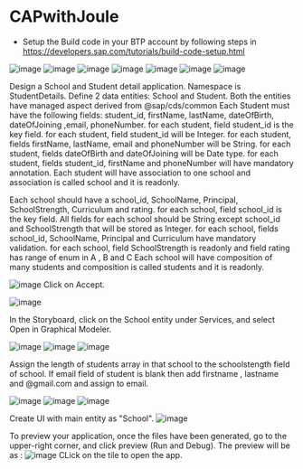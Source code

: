 # CAPwithJoule

* Setup the Build code in your BTP account by following steps in https://developers.sap.com/tutorials/build-code-setup.html

![image](https://github.com/MdSaddamKazmi/CAPwithJoule/assets/54942497/8e388d92-8214-4f4e-812b-bba233ab7081)
![image](https://github.com/MdSaddamKazmi/CAPwithJoule/assets/54942497/8fe42a99-fa18-4153-821e-76b55dcbcb99)
![image](https://github.com/MdSaddamKazmi/CAPwithJoule/assets/54942497/bb2a8d77-fa13-4c5c-9aac-a6b2934320bf)
![image](https://github.com/MdSaddamKazmi/CAPwithJoule/assets/54942497/7de786b1-7926-4374-8a12-79a8cdc55882)
![image](https://github.com/MdSaddamKazmi/CAPwithJoule/assets/54942497/3ada25c3-0b9c-4b15-9314-4b0f251f6ef3)
![image](https://github.com/MdSaddamKazmi/CAPwithJoule/assets/54942497/62c52bcc-d90b-4704-8225-5bdac3fe544d)
![image](https://github.com/MdSaddamKazmi/CAPwithJoule/assets/54942497/e38a0004-004d-41a9-972c-298333ded1d9)

Design a School and Student detail application. 
Namespace is StudentDetails.
Define 2 data entities: School and Student. 
Both the entities have managed aspect derived from @sap/cds/common
Each Student must have the following fields: student_id, firstName, lastName, dateOfBirth, dateOfJoining ,email, phoneNumber.
for each student, field student_id is the key field.
for each student, field student_id will be Integer.
for each student, fields firstName, lastName, email and phoneNumber will be String.
for each student, fields dateOfBirth and dateOfJoining will be Date type.
for each student, fields student_id, firstName and phoneNumber will have mandatory annotation.
Each student will have association to one school and association is called school and it is readonly.

Each school should have a school_id, SchoolName, Principal, SchoolStrength, Curriculum and rating.
for each school, field school_id is the key field.
All fields for each school should be String except school_id and SchoolStrength that will be stored as Integer. 
for each school, fields school_id, SchoolName, Principal and Curriculum have mandatory validation.
for each school, field SchoolStrength is readonly and field rating has range of enum in A , B and C
Each school will have composition of many students and composition is called students and it is readonly.

![image](https://github.com/MdSaddamKazmi/CAPwithJoule/assets/54942497/cb26e85f-11d0-4b91-97ee-462c811a10bb)
Click on Accept.

![image](https://github.com/MdSaddamKazmi/CAPwithJoule/assets/54942497/10c1aa13-d89c-4591-9927-f7a5e6ee23e3)

In the Storyboard, click on the School entity under Services, and select Open in Graphical Modeler.

![image](https://github.com/MdSaddamKazmi/CAPwithJoule/assets/54942497/97a20238-5f2d-4e33-94d2-4317f983723c)
![image](https://github.com/MdSaddamKazmi/CAPwithJoule/assets/54942497/3f5e2544-171a-451a-8ebd-33989ae05380)
![image](https://github.com/MdSaddamKazmi/CAPwithJoule/assets/54942497/10aa8cfe-986e-4bfa-94ac-5afd0cefd255)

Assign the length of students array in that school to the schoolstength field of school. 
If email field of student is blank then add firstname , lastname and @gmail.com and assign to email.

![image](https://github.com/MdSaddamKazmi/CAPwithJoule/assets/54942497/7f02d93c-92c4-43d2-9392-47785bfce1a8)
![image](https://github.com/MdSaddamKazmi/CAPwithJoule/assets/54942497/8ce2d27c-7101-47ed-9ef6-4d2b07f4ca8a)
![image](https://github.com/MdSaddamKazmi/CAPwithJoule/assets/54942497/ed7d8518-9ec9-4628-8dcf-599920e81917)

Create UI with main entity as "School".
![image](https://github.com/MdSaddamKazmi/CAPwithJoule/assets/54942497/16393083-bfcd-493a-8ee8-ec3aca2a97fe)

To preview your application, once the files have been generated, go to the upper-right corner, and click preview (Run and Debug).
The preview will be as : 
![image](https://github.com/MdSaddamKazmi/CAPwithJoule/assets/54942497/3c625cb6-e7f3-421a-a5e0-f8f080ecc995)
CLick on the tile to open the app.















